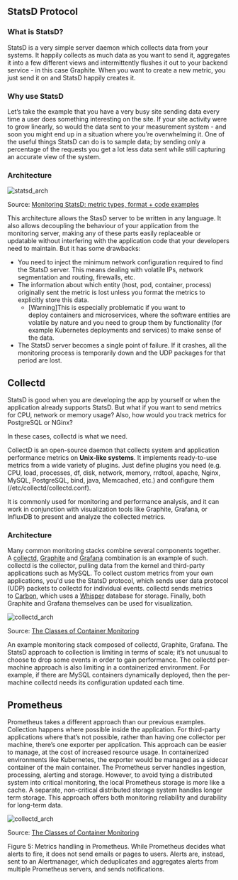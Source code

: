 

## StatsD Protocol

### What is StatsD?

StatsD is a very simple server daemon which collects data from your systems. It happily collects as much data as you want to send it, aggregates it into a few different views and intermittently flushes it out to your backend service - in this case Graphite. When you want to create a new metric, you just send it on and StatsD happily creates it.

### Why use StatsD

Let’s take the example that you have a very busy site sending data every time a user does something interesting on the site. If your site activity were to grow linearly, so would the data sent to your measurement system - and soon you might end up in a situation where you’re overwhelming it. One of the useful things StatsD can do is to sample data; by sending only a percentage of the requests you get a lot less data sent while still capturing an accurate view of the system.

### Architecture

![statsd_arch](/img/tech-concepts/statsd_arch.png)

Source: [Monitoring StatsD: metric types, format + code examples](https://sysdig.com/blog/monitoring-statsd-metrics/)

This architecture allows the StasD server to be written in any language. It also allows decoupling the behaviour of your application from the monitoring server, making any of these parts easily replaceable or updatable without interfering with the application code that your developers need to maintain. But it has some drawbacks:

-   You need to inject the minimum network configuration required to find the StatsD server. This means dealing with volatile IPs, network segmentation and routing, firewalls, etc.
-   The information about which entity (host, pod, container, process) originally sent the metric is lost unless you format the metrics to explicitly store this data.
    - [Warning]This is especially problematic if you want to deploy containers and microservices, where the software entities are volatile by nature and you need to group them by functionality (for example Kubernetes deployments and services) to make sense of the data.
-   The StatsD server becomes a single point of failure. If it crashes, all the monitoring process is temporarily down and the UDP packages for that period are lost.

## Collectd

StatsD is good when you are developing the app by yourself or when the application already supports StatsD. But what if you want to send metrics for CPU, network or memory usage? Also, how would you track metrics for PostgreSQL or NGinx? 

In these cases, collectd is what we need. 

CollectD is an open-source daemon that collects system and application performance metrics on **Unix-like systems**. It implements ready-to-use metrics from a wide variety of plugins. Just define plugins you need (e.g. CPU, load, processes, df, disk, network, memory, rrdtool, apache, Nginx, MySQL, PostgreSQL, bind, java, Memcached, etc.) and configure them (/etc/collectd/collectd.conf). 

It is commonly used for monitoring and performance analysis, and it can work in conjunction with visualization tools like Graphite, Grafana, or InfluxDB to present and analyze the collected metrics.


### Architecture

Many common monitoring stacks combine several components together. A [collectd](https://collectd.org/), [Graphite](https://graphiteapp.org/) and [Grafana](http://grafana.org/) combination is an example of such. collectd is the collector, pulling data from the kernel and third-party applications such as MySQL. To collect custom metrics from your own applications, you'd use the StatsD protocol, which sends user data protocol (UDP) packets to collectd for individual events. collectd sends metrics to [Carbon](https://github.com/graphite-project/carbon), which uses a [Whisper](https://github.com/graphite-project/whisper) database for storage. Finally, both Graphite and Grafana themselves can be used for visualization.

![collectd_arch](/img/tech-concepts/collectd_arch.png)

Source: [The Classes of Container Monitoring](https://thenewstack.io/classes-container-monitoring/)

An example monitoring stack composed of collectd, Graphite, Grafana.
The StatsD approach to collection is limiting in terms of scale; it’s not unusual to choose to drop some events in order to gain performance. The collectd per-machine approach is also limiting in a containerized environment. For example, if there are MySQL containers dynamically deployed, then the per-machine collectd needs its configuration updated each time.


## Prometheus

Prometheus takes a different approach than our previous examples. Collection happens where possible inside the application. For third-party applications where that’s not possible, rather than having one collector per machine, there’s one exporter per application. This approach can be easier to manage, at the cost of increased resource usage. In containerized environments like Kubernetes, the exporter would be managed as a sidecar container of the main container. The Prometheus server handles ingestion, processing, alerting and storage. However, to avoid tying a distributed system into critical monitoring, the local Prometheus storage is more like a cache. A separate, non-critical distributed storage system handles longer term storage. This approach offers both monitoring reliability and durability for long-term data.

![collectd_arch](/img/tech-concepts/prometheus_arch.png)

Source: [The Classes of Container Monitoring](https://thenewstack.io/classes-container-monitoring/)

Figure 5: Metrics handling in Prometheus.
While Prometheus decides what alerts to fire, it does not send emails or pages to users. Alerts are, instead, sent to an Alertmanager, which deduplicates and aggregates alerts from multiple Prometheus servers, and sends notifications.